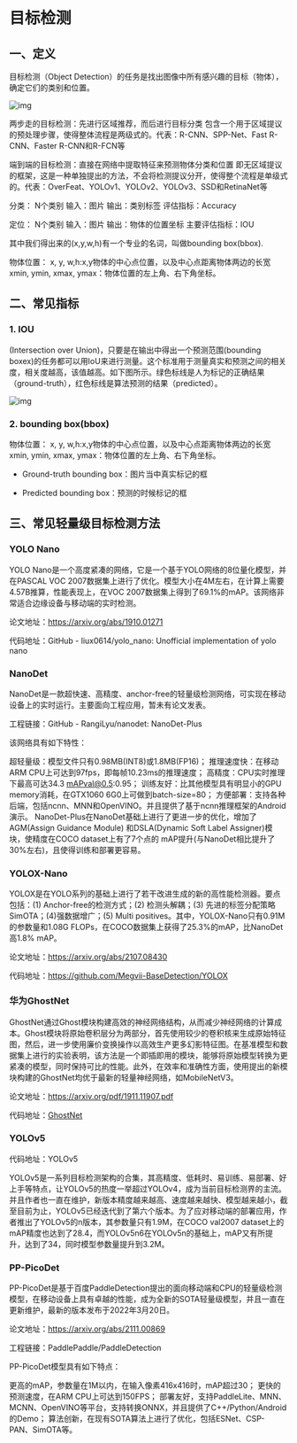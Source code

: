 # 目标检测

## 一、定义

目标检测（Object Detection）的任务是找出图像中所有感兴趣的目标（物体），确定它们的类别和位置。

![img](https://img-blog.csdnimg.cn/2b9a12f59067471785c1c77a43f6485e.png)

两步走的目标检测：先进行区域推荐，而后进行目标分类
包含一个用于区域提议的预处理步骤，使得整体流程是两级式的。代表：R-CNN、SPP-Net、Fast R-CNN、Faster R-CNN和R-FCN等

端到端的目标检测：直接在网络中提取特征来预测物体分类和位置
即无区域提议的框架，这是一种单独提出的方法，不会将检测提议分开，使得整个流程是单级式的。代表：OverFeat、YOLOv1、YOLOv2、YOLOv3、SSD和RetinaNet等



分类：
N个类别
输入：图片
输出：类别标签
评估指标：Accuracy


定位：
N个类别
输入：图片
输出：物体的位置坐标
主要评估指标：IOU




其中我们得出来的(x,y,w,h)有一个专业的名词，叫做bounding box(bbox).

物体位置：
x, y, w,h:x,y物体的中心点位置，以及中心点距离物体两边的长宽
xmin, ymin, xmax, ymax：物体位置的左上角、右下角坐标。



## 二、常见指标

### 1. IOU

(Intersection over Union)，只要是在输出中得出一个预测范围(bounding boxex)的任务都可以用IoU来进行测量。这个标准用于测量真实和预测之间的相关度，相关度越高，该值越高。如下图所示。绿色标线是人为标记的正确结果（ground-truth），红色标线是算法预测的结果（predicted）。

![img](https://img-blog.csdnimg.cn/20190114221649458.png?x-oss-process=image/watermark,type_ZmFuZ3poZW5naGVpdGk,shadow_10,text_aHR0cHM6Ly9ibG9nLmNzZG4ubmV0L2dhb3l1MTI1MzQwMTU2Mw==,size_16,color_FFFFFF,t_70)



### 2. bounding box(bbox)

物体位置：
x, y, w,h:x,y物体的中心点位置，以及中心点距离物体两边的长宽
xmin, ymin, xmax, ymax：物体位置的左上角、右下角坐标。

- Ground-truth bounding box：图片当中真实标记的框

- Predicted bounding box：预测的时候标记的框

  

## 三、常见轻量级目标检测方法

### YOLO Nano

YOLO Nano是一个高度紧凑的网络，它是一个基于YOLO网络的8位量化模型，并在PASCAL VOC 2007数据集上进行了优化。模型大小在4M左右，在计算上需要4.57B推算，性能表现上，在VOC 2007数据集上得到了69.1%的mAP。该网络非常适合边缘设备与移动端的实时检测。

论文地址：https://arxiv.org/abs/1910.01271

代码地址：GitHub - liux0614/yolo_nano: Unofficial implementation of yolo nano

### **NanoDet**

NanoDet是一款超快速、高精度、anchor-free的轻量级检测网络，可实现在移动设备上的实时运行。主要面向工程应用，暂未有论文发表。

 工程链接：GitHub - RangiLyu/nanodet: NanoDet-Plus

该网络具有如下特性：

超轻量级：模型文件只有0.98MB(INT8)或1.8MB(FP16)；
推理速度快：在移动ARM CPU上可达到97fps，即每帧10.23ms的推理速度；
高精度：CPU实时推理下最高可达34.3 mAPval@0.5:0.95；
训练友好：比其他模型具有明显小的GPU memory消耗，在GTX1060 6G0上可做到batch-size=80；
方便部署：支持各种后端，包括ncnn、MNN和OpenVINO。并且提供了基于ncnn推理框架的Android演示。
NanoDet-Plus在NanoDet基础上进行了更进一步的优化，增加了AGM(Assign Guidance Module) 和DSLA(Dynamic Soft Label Assigner)模块，使精度在COCO dataset上有了7个点的 mAP提升(与NanoDet相比提升了30%左右)，且使得训练和部署更容易。
### YOLOX-Nano

YOLOX是在YOLO系列的基础上进行了若干改进生成的新的高性能检测器。要点包括：(1) Anchor-free的检测方式；(2) 检测头解耦；(3) 先进的标签分配策略SimOTA；(4)强数据增广；(5) Multi positives。其中，YOLOX-Nano只有0.91M的参数量和1.08G FLOPs，在COCO数据集上获得了25.3%的mAP，比NanoDet高1.8% mAP。

论文地址：https://arxiv.org/abs/2107.08430

代码地址：https://github.com/Megvii-BaseDetection/YOLOX

### 华为GhostNet

GhostNet通过Ghost模块构建高效的神经网络结构，从而减少神经网络的计算成本。Ghost模块将原始卷积层分为两部分，首先使用较少的卷积核来生成原始特征图，然后，进一步使用廉价变换操作以高效生产更多幻影特征图。在基准模型和数据集上进行的实验表明，该方法是一个即插即用的模块，能够将原始模型转换为更紧凑的模型，同时保持可比的性能。此外，在效率和准确性方面，使用提出的新模块构建的GhostNet均优于最新的轻量神经网络，如MobileNetV3。

论文地址：https://arxiv.org/pdf/1911.11907.pdf

代码地址：[GhostNet](https://github.com/huawei-noah/ghostnet)

### YOLOv5

代码地址：YOLOv5

YOLOv5是一系列目标检测架构的合集，其高精度、低耗时、易训练、易部署、好上手等特点，让YOLOv5的热度一举超过YOLOv4，成为当前目标检测界的主流。并且作者也一直在维护，新版本精度越来越高、速度越来越快、模型越来越小，截至目前为止，YOLOv5已经迭代到了第六个版本。为了应对移动端的部署应用，作者推出了YOLOv5的n版本，其参数量只有1.9M，在COCO val2007 dataset上的mAP精度也达到了28.4，而YOLOv5n6在YOLOv5n的基础上，mAP又有所提升，达到了34，同时模型参数量提升到3.2M。



### PP-PicoDet

PP-PicoDet是基于百度PaddleDetection提出的面向移动端和CPU的轻量级检测模型，在移动设备上具有卓越的性能，成为全新的SOTA轻量级模型，并且一直在更新维护，最新的版本发布于2022年3月20日。

论文地址：https://arxiv.org/abs/2111.00869

工程链接：PaddlePaddle/PaddleDetection

PP-PicoDet模型具有如下特点：

更高的mAP，参数量在1M以内，在输入像素416x416时，mAP超过30；
更快的预测速度，在ARM CPU上可达到150FPS；
部署友好，支持PaddleLite、MNN、MCNN、OpenVINO等平台，支持转换ONNX，并且提供了C++/Python/Android的Demo；
算法创新，在现有SOTA算法上进行了优化，包括ESNet、CSP-PAN、SimOTA等。